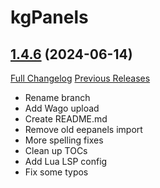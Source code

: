 # kgPanels

## [1.4.6](https://github.com/Stanzilla/kgPanels/tree/1.4.6) (2024-06-14)
[Full Changelog](https://github.com/Stanzilla/kgPanels/compare/1.4.5...1.4.6) [Previous Releases](https://github.com/Stanzilla/kgPanels/releases)

- Rename branch  
- Add Wago upload  
- Create README.md  
- Remove old eepanels import  
- More spelling fixes  
- Clean up TOCs  
- Add Lua LSP config  
- Fix some typos  
